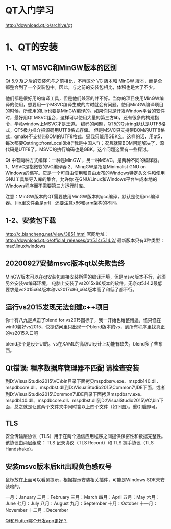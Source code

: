 # QT入门学习

http://download.qt.io/archive/qt

# 1、QT的安装

## 1-1、QT MSVC和MinGW版本的区别

Qt 5.9 及之后的安装包与之前相比，不再区分 VC 版本和 MinGW 版本，而是全都整合到了一个安装包中。因此，与之前的安装包相比，体积也是大了不少。

他们都是很好用的编译工具，但是他们兼容的并不好。当你的项目使用MinGW编译的使用，想要用一个MSVC编译生成的库时就会有问题。使用MinGW编译项目的时候，所使用的Lib也要是MinGW编译的。如果你只是开发Window平台的软件时，最好用Qt MSVC组合，这样可以使用大量的第三方lib，还有很多的构建指令，毕竟window上MSVC才是王道。
编码的问题，QT5的Qstring默认是UTF8格式，QT5极力推介把源码用UTF8格式存储。 但是MSVC只支持带BOM的UTF8格式，qmake不支持带BOM的UTF8格式，逼我只能用GBK么。这样的话，用qt5，每次都要Qstring::fromLocal8bit(“我是中国人”)；况且就算BOM问题解决了，源代码是UTF8了。MSVC的执行编码也是GBK。这个问题这里有一些探讨。

Qt 中有两种方式编译：一种是MinGW ，另一种MSVC，是两种不同的编译器。
1、MSVC是指微软的VC编译器
2、MingGW是指是Minimalist GNU on Windows的缩写。它是一个可自由使用和自由发布的Windows特定头文件和使用GNU工具集导入库的集合，允许你     在GNU/Linux和Windows平台生成本地的Windows程序而不需要第三方运行时库。

注意：MinGW版本的QT需要使用MinGW版本的gcc编译，默认是使用ms编译器。（lib里文件会是prl）
还要注意x86和arm架构的不同。

## 1-2、安装包下载
http://c.biancheng.net/view/3851.html
官网地址：http://download.qt.io/official_releases/qt/5.14/5.14.2/
最新版本只有3种类型：mac\linux\windows

## 20200927安装msvc版本qt以失败告终
MinGW版本可以在qt安装包直接安装所需的编译环境，但是msvc版本不行，必须另外安装vs编译环境。
电脑上安装了vs2015x86版本的软件，无奈qt5.14.2最低要求是vs2015x64版本和vs2017x86_x64版本高了和低了都不行。

## 运行vs2015发现无法创建c++项目
你十有八九是点击了blend for vs2015图标了，我一开始也给整懵逼，怪只怪在win10装好vs2015，快捷访问里只出现一个blend版本的vs，到所有程序里找真正的vs2015入口吧

blend那个是设计UI的。vs在XAML的高级UI设计上功能有缺失，blend多了些东西。

## Qt错误: 程序数据库管理器不匹配 请检查安装
到D:\VisualStudio2015\VC\bin目录下面拷贝mspdbsrv.exe、mspdb140.dll、mspdbcore.dll、mspdbst.dll到D:\VisualStudio2015\Common7\IDE下面，或者到D:\VisualStudio2015\Common7\IDE目录下面拷贝mspdbsrv.exe、mspdb140.dll、mspdbcore.dll、mspdbst.dll到D:\VisualStudio2015\VC\bin下面，总之就是让这两个文件夹中同时含以上四个文件（如下图）。重Qt启即可。

## TLS
安全传输层协议（TLS）用于在两个通信应用程序之间提供保密性和数据完整性。
该协议由两层组成： TLS 记录协议（TLS Record）和 TLS 握手协议（TLS Handshake）。

## 安装msvc版本后kit出现黄色感叹号
鼠标放在上面可以看见提示，根据提示安装相关插件，可能是Windows SDK未安装啥的。




一月：January
二月：February
三月：March
四月：April
五月：May
六月：June
七月：July
八月：August
九月：September
十月：October
十一月：November
十二月：December

[Qt和Flutter哪个开发app更好？](https://www.zhihu.com/question/315473049/answer/1224659723?ivk_sa=1024320u)

